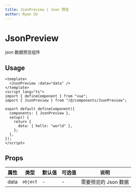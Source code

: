 ```yaml
---
title: JsonPreview | Json 预览
author: Ryan SU
---
```


# JsonPreview

json 数据预览组件

## Usage

```vue
<template>
  <JsonPreview :data="data" />
</template>
<script lang="ts">
import { defineComponent } from "vue";
import { JsonPreview } from "/@/components/JsonPreview";

export default defineComponent({
  components: { JsonPreview },
  setup() {
    return {
      data: { hello: "world" },
    };
  },
});
</script>
```

## Props

| 属性 | 类型     | 默认值 | 可选值 | 说明                 |
| ---- | -------- | ------ | ------ | -------------------- |
| data | `object` | -      | -      | 需要预览的 Json 数据 |
